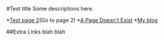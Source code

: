 #Test title
Some descriptions here.

*[Test page 2](page2.md)(Go to page 2)
*[A Page Doesn't Exist](pageX)
*[My blog](http://www.google.com.tw)

##Extra Links
blah blah
